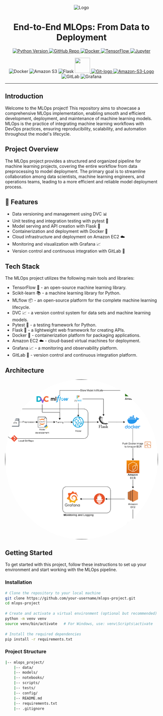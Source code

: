<!-- Logo, Title, and Badges Section -->
<p align="center">
  <a>
    <img src="https://www.cdnlogo.com/logos/p/36/phoenix.svg" alt="Logo" width="150" height="150">
  </a>
</p>

<h1 align="center">End-to-End MLOps: From Data to Deployment</h1>

<p align="center">
  <a href="https://www.python.org/">
    <img alt="Python Version" src="https://img.shields.io/badge/Python-3.7%2B-informational">
  </a>
  <a href="https://github.com/your-username/your-repo">
    <img alt="GitHub Repo" src="https://img.shields.io/badge/GitHub-Repo-blue">
  </a>
  <a href="https://www.docker.com/">
    <img alt="Docker" src="https://img.shields.io/badge/Docker-Latest-blue">
  </a>
  <a href="https://www.tensorflow.org/">
    <img alt="TensorFlow" src="https://img.shields.io/badge/TensorFlow-2.x-orange">
  </a>
  <a href="https://jupyter.org/">
    <img alt="Jupyter" src="https://img.shields.io/badge/Jupyter-Latest-orange">
  </a>
</p>

<p align="center">
  <img src="https://www.vectorlogo.zone/logos/docker/docker-icon.svg" alt="Docker" width="50" height="50" />
  <img src="https://www.vectorlogo.zone/logos/amazon_aws/amazon_aws-icon.svg" alt="Amazon S3" width="50" height="50" />
  <img src="https://www.vectorlogo.zone/logos/pocoo_flask/pocoo_flask-icon.svg" alt="Flask" width="50" height="50" />
  <a href="https://cdnlogo.com/logo/data-version-control_134778.html">
    <img src="https://www.cdnlogo.com/logos/d/2/data-version-control.svg" width="50" height="50">
  </a>
  <a title="Jason Long, CC BY 3.0 <https://creativecommons.org/licenses/by/3.0>, via Wikimedia Commons" href="https://commons.wikimedia.org/wiki/File:Git-logo.svg">
    <img width="90" alt="Git-logo" src="https://upload.wikimedia.org/wikipedia/commons/thumb/e/e0/Git-logo.svg/512px-Git-logo.svg.png">
  </a>
<a title="Amazon.com, Inc., Public domain, via Wikimedia Commons" href="https://commons.wikimedia.org/wiki/File:Amazon-S3-Logo.svg"><img width="256" alt="Amazon-S3-Logo" src="https://upload.wikimedia.org/wikipedia/commons/thumb/b/bc/Amazon-S3-Logo.svg/256px-Amazon-S3-Logo.svg.png"></a>  <img src="https://www.vectorlogo.zone/logos/gitlab/gitlab-icon.svg" alt="GitLab" width="50" height="50" />
  <img src="https://www.vectorlogo.zone/logos/grafana/grafana-icon.svg" alt="Grafana" width="50" height="50" />
</p>

<!-- Divider -->
<hr>

## Introduction
Welcome to the MLOps project! This repository aims to showcase a comprehensive MLOps implementation, enabling smooth and efficient development, deployment, and maintenance of machine learning models. MLOps is the practice of integrating machine learning workflows with DevOps practices, ensuring reproducibility, scalability, and automation throughout the model's lifecycle.

## Project Overview
The MLOps project provides a structured and organized pipeline for machine learning projects, covering the entire workflow from data preprocessing to model deployment. The primary goal is to streamline collaboration among data scientists, machine learning engineers, and operations teams, leading to a more efficient and reliable model deployment process.

## 🚀 Features
- Data versioning and management using DVC 📊
- Unit testing and integration testing with pytest 🧪
- Model serving and API creation with Flask 🤖
- Containerization and deployment with Docker 🐳
- Cloud infrastructure and deployment on Amazon EC2 ☁️
- Monitoring and visualization with Grafana 📈
- Version control and continuous integration with GitLab 🔧

## Tech Stack
The MLOps project utilizes the following main tools and libraries:

- TensorFlow 🧠 - an open-source machine learning library.
- Scikit-learn 📚 - a machine learning library for Python.
- MLflow 📦 - an open-source platform for the complete machine learning lifecycle.
- DVC 📈 - a version control system for data sets and machine learning models.
- Pytest 🧪 - a testing framework for Python.
- Flask 🤖 - a lightweight web framework for creating APIs.
- Docker 🐳 - containerization platform for packaging applications.
- Amazon EC2 ☁️ - cloud-based virtual machines for deployment.
- Grafana 📈 - a monitoring and observability platform.
- GitLab 🔧 - version control and continuous integration platform.

## Architecture

<p align="center">
  <img src="./mlops.png" alt="Image Description" style="border-radius: 50%;" />
</p>




## Getting Started
To get started with this project, follow these instructions to set up your environment and start working with the MLOps pipeline.

### Installation
```bash
# Clone the repository to your local machine
git clone https://github.com/your-username/mlops-project.git
cd mlops-project

# Create and activate a virtual environment (optional but recommended)
python -m venv venv
source venv/bin/activate   # For Windows, use: venv\Scripts\activate

# Install the required dependencies
pip install -r requirements.txt
```
### Project Structure
```bash
|-- mlops_project/
    |-- data/
    |-- models/
    |-- notebooks/
    |-- scripts/
    |-- tests/
    |-- config/
    |-- README.md
    |-- requirements.txt
    |-- .gitignore

```

